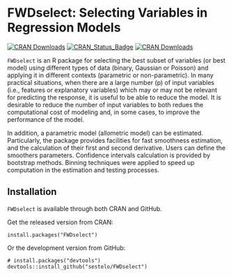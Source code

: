 # FWDselect: Selecting Variables in Regression Models

[![CRAN Downloads](https://cranlogs.r-pkg.org/badges/grand-total/FWDselect)](https://cran.r-project.org/package=FWDselect)
[![CRAN_Status_Badge](https://www.r-pkg.org/badges/version/FWDselect)](https://cran.r-project.org/package=FWDselect)
[![CRAN Downloads](https://cranlogs.r-pkg.org/badges/last-month/FWDselect?color=ff69b4)](https://cran.r-project.org/package=FWDselect)

```FWDselect``` is an R package for selecting the best subset of variables (or best model) using different types of data (binary, Gaussian or Poisson) and applying it in different contexts (parametric or non-parametric). 
In many practical situations, when there are a large number (p) of input variables 
(i.e., features or explanatory variables) which may or may not be relevant for predicting the response,
it is useful to be able to reduce the model. It is desirable to reduce the number of input variables 
to both redues the computational cost of  modeling and, in some cases, to improve the performance of the model. 

In addition, a parametric model (allometric model) can be estimated. 
Particularly, the package  provides facilities for fast smoothness
estimation, and the calculation of their first and second derivative. Users can 
define the smoothers parameters. Confidence intervals calculation is provided 
by bootstrap methods. Binning techniques were applied to speed up computation 
in the estimation and testing processes.

## Installation
```FWDselect``` is available through both CRAN and GitHub.

Get the released version from CRAN:
```
install.packages("FWDselect")
```

Or the development version from GitHub:
```
# install.packages("devtools")
devtools::install_github("sestelo/FWDselect")
```
